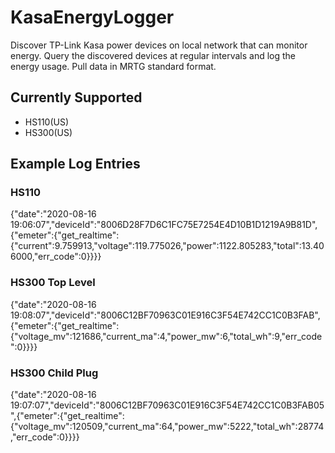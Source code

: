 # KasaEnergyLogger
Discover TP-Link Kasa power devices on local network that can monitor energy. Query the discovered devices at regular intervals and log the energy usage. Pull data in MRTG standard format.

## Currently Supported
 - HS110(US)
 - HS300(US)

## Example Log Entries
### HS110
{"date":"2020-08-16 19:06:07","deviceId":"8006D28F7D6C1FC75E7254E4D10B1D1219A9B81D",{"emeter":{"get_realtime":{"current":9.759913,"voltage":119.775026,"power":1122.805283,"total":13.406000,"err_code":0}}}}
### HS300 Top Level
{"date":"2020-08-16 19:08:07","deviceId":"8006C12BF70963C01E916C3F54E742CC1C0B3FAB",{"emeter":{"get_realtime":{"voltage_mv":121686,"current_ma":4,"power_mw":6,"total_wh":9,"err_code":0}}}}
### HS300 Child Plug
{"date":"2020-08-16 19:07:07","deviceId":"8006C12BF70963C01E916C3F54E742CC1C0B3FAB05",{"emeter":{"get_realtime":{"voltage_mv":120509,"current_ma":64,"power_mw":5222,"total_wh":28774,"err_code":0}}}}
